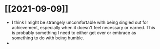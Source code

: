 # [[2021-09-09]]

- I think I might be strangely uncomfortable with being singled out for achievement, especially when it doesn't feel necessary or earned. This is probably something I need to either get over or embrace as something to do with being humble.
- 